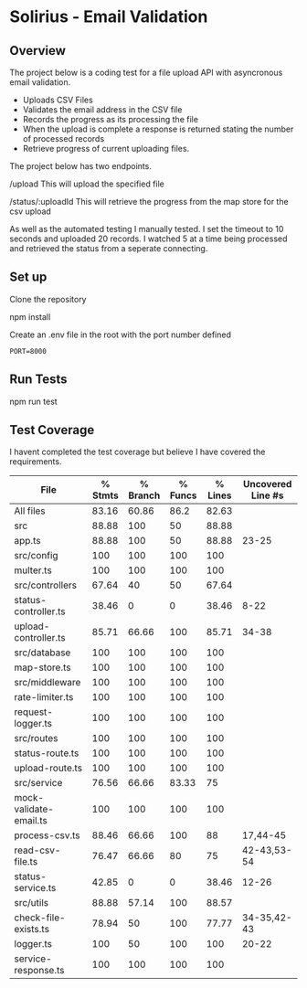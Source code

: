# Solirius - Email Validation

## Overview

The project below is a coding test for a file upload API with asyncronous email validation.

- Uploads CSV Files
- Validates the email address in the CSV file
- Records the progress as its processing the file
- When the upload is complete a response is returned stating the number of processed records
- Retrieve progress of current uploading files.

The project below has two endpoints.

/upload
This will upload the specified file

/status/:uploadId
This will retrieve the progress from the map store for the csv upload

As well as the automated testing I manually tested. I set the timeout to 10 seconds and uploaded 20 records. I watched 5 at a time being processed and retrieved the status from a seperate connecting.

## Set up

Clone the repository

npm install

Create an .env file in the root with the port number defined
```
PORT=8000
```

## Run Tests

npm run test

## Test Coverage

I havent completed the test coverage but believe I have covered the requirements.

| File                   | % Stmts | % Branch | % Funcs | % Lines | Uncovered Line #s |
| ---------------------- | ------- | -------- | ------- | ------- | ----------------- |
| All files              | 83.16   | 60.86    | 86.2    | 82.63   |
| src                    | 88.88   | 100      | 50      | 88.88   |
| app.ts                 | 88.88   | 100      | 50      | 88.88   | 23-25             |
| src/config             | 100     | 100      | 100     | 100     |
| multer.ts              | 100     | 100      | 100     | 100     |
| src/controllers        | 67.64   | 40       | 50      | 67.64   |
| status-controller.ts   | 38.46   | 0        | 0       | 38.46   | 8-22              |
| upload-controller.ts   | 85.71   | 66.66    | 100     | 85.71   | 34-38             |
| src/database           | 100     | 100      | 100     | 100     |
| map-store.ts           | 100     | 100      | 100     | 100     |
| src/middleware         | 100     | 100      | 100     | 100     |
| rate-limiter.ts        | 100     | 100      | 100     | 100     |
| request-logger.ts      | 100     | 100      | 100     | 100     |
| src/routes             | 100     | 100      | 100     | 100     |
| status-route.ts        | 100     | 100      | 100     | 100     |
| upload-route.ts        | 100     | 100      | 100     | 100     |
| src/service            | 76.56   | 66.66    | 83.33   | 75      |
| mock-validate-email.ts | 100     | 100      | 100     | 100     |
| process-csv.ts         | 88.46   | 66.66    | 100     | 88      | 17,44-45          |
| read-csv-file.ts       | 76.47   | 66.66    | 80      | 75      | 42-43,53-54       |
| status-service.ts      | 42.85   | 0        | 0       | 38.46   | 12-26             |
| src/utils              | 88.88   | 57.14    | 100     | 88.57   |
| check-file-exists.ts   | 78.94   | 50       | 100     | 77.77   | 34-35,42-43       |
| logger.ts              | 100     | 50       | 100     | 100     | 20-22             |
| service-response.ts    | 100     | 100      | 100     | 100     |
